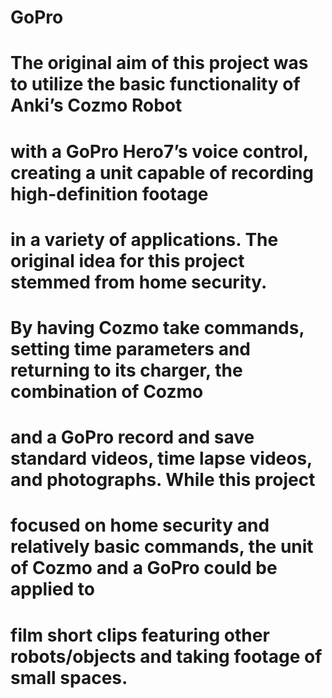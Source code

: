 # GoPro
# The original aim of this project was to utilize the basic functionality of Anki’s Cozmo Robot 
# with a GoPro Hero7’s voice control, creating a unit capable of recording high-definition footage 
# in a variety of applications. The original idea for this project stemmed from home security. 
# By having Cozmo take commands, setting time parameters and returning to its charger, the combination of Cozmo 
# and a GoPro record and save standard videos, time lapse videos, and photographs. While this project 
# focused on home security and relatively basic commands, the unit of Cozmo and a GoPro could be applied to 
# film short clips featuring other robots/objects and taking footage of small spaces.
